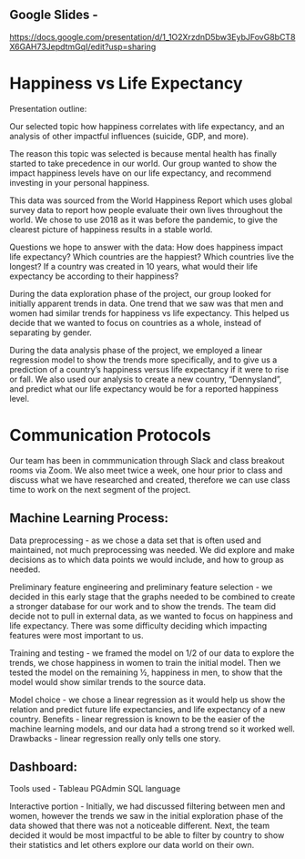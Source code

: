 ## Google Slides - 
https://docs.google.com/presentation/d/1_1O2XrzdnD5bw3EybJFovG8bCT8X6GAH73JepdtmGqI/edit?usp=sharing

# Happiness vs Life Expectancy 

Presentation outline:

Our selected topic how happiness correlates with life expectancy, and an analysis of other impactful influences (suicide, GDP, and more).

The reason this topic was selected is because mental health has finally started to take precedence in our world. Our group wanted to show the impact happiness levels have on our life expectancy, and recommend investing in your personal happiness.

This data was sourced from the World Happiness Report which uses global survey data to report how people evaluate their own lives throughout the world. We chose to use 2018 as it was before the pandemic, to give the clearest picture of happiness results in a stable world.

Questions we hope to answer with the data:
How does happiness impact life expectancy?
Which countries are the happiest?
Which countries live the longest?
If a country was created in 10 years, what would their life expectancy be according to their happiness?

During the data exploration phase of the project, our group looked for initially apparent trends in data. One trend that we saw was that men and women had similar trends for happiness vs life expectancy. This helped us decide that we wanted to focus on countries as a whole, instead of separating by gender.

During the data analysis phase of the project, we employed a linear regression model to show the trends more specifically, and to give us a prediction of a country’s happiness versus life expectancy if it were to rise or fall. We also used our analysis to create a new country, “Dennysland”, and predict what our life expectancy would be for a reported happiness level.


# Communication Protocols
Our team has been in commmunication through Slack and class breakout rooms via Zoom. We also meet twice a week, one hour prior to class and discuss what we have researched and created, therefore we can use class time to work on the next segment of the project. 


## Machine Learning Process: 

Data preprocessing - as we chose a data set that is often used and maintained, not much preprocessing was needed. We did explore and make decisions as to which data points we would include, and how to group as needed.

Preliminary feature engineering and preliminary feature selection - we decided in this early stage that the graphs needed to be combined to create a stronger database for our work and to show the trends. The team did decide not to pull in external data, as we wanted to focus on happiness and life expectancy. There was some difficulty deciding which impacting features were most important to us.

Training and testing - we framed the model on 1/2 of our data to explore the trends, we chose happiness in women to train the initial model. Then we tested the model on the remaining ½, happiness in men, to show that the model would show similar trends to the source data. 


Model choice - we chose a linear regression as it would help us show the relation and predict future life expectancies, and life expectancy of a new country.
Benefits - linear regression is known to be the easier of the machine learning models, and our data had a strong trend so it worked well.
Drawbacks - linear regression really only tells one story.


## Dashboard:
Tools used -
Tableau
PGAdmin
SQL language

Interactive portion - Initially, we had discussed filtering between men and women, however the trends we saw in the initial exploration phase of the data showed that there was not a noticeable different. Next, the team decided it would be most impactful to be able to filter by country to show their statistics and let others explore our data world on their own. 


